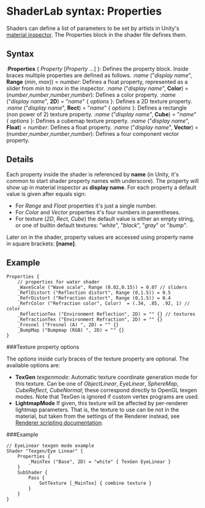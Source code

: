 ShaderLab syntax: Properties
============================


Shaders can define a list of parameters to be set by artists in Unity's [material inspector](Materials.md). The Properties block in the shader file defines them.

Syntax
------

:__Properties__ { _Property_ [_Property ..._] }: Defines the property block. Inside braces multiple properties are defined as follows.
:_name_ ("_display name_", __Range__ (_min_, _max_)) = _number_: Defines a float property, represented as a slider from _min_ to _max_ in the inspector.
:_name_ ("_display name_", __Color__) = (_number_,_number_,_number_,_number_): Defines a color property.
:_name_ ("_display name_", __2D__) = "_name_" { _options_ }: Defines a 2D texture property.
:_name_ ("_display name_", __Rect__) = "_name_" { _options_ }: Defines a rectangle (non power of 2) texture property.
:_name_ ("_display name_", __Cube__) = "_name_" { _options_ }: Defines a cubemap texture property.
:_name_ ("_display name_", __Float__) = _number_: Defines a float property.
:_name_ ("_display name_", __Vector__) = (_number_,_number_,_number_,_number_): Defines a four component vector property.

Details
-------


Each property inside the shader is referenced by __name__ (in Unity, it's common to start shader property names with underscore). The property will show up in material inspector as __display name__. For each property a default value is given after equals sign:
* For _Range_ and _Float_ properties it's just a single number.
* For _Color_ and _Vector_ properties it's four numbers in parentheses.
* For texture (_2D_, _Rect_, _Cube_) the default value is either an empty string, or one of builtin default textures: "_white_", "_black_", "_gray_" or "_bump_".

Later on in the shader, property values are accessed using property name in square brackets: __[name]__.

Example
-------


````
Properties {
    // properties for water shader
    _WaveScale ("Wave scale", Range (0.02,0.15)) = 0.07 // sliders
    _ReflDistort ("Reflection distort", Range (0,1.5)) = 0.5
    _RefrDistort ("Refraction distort", Range (0,1.5)) = 0.4
    _RefrColor ("Refraction color", Color)  = (.34, .85, .92, 1) // color
    _ReflectionTex ("Environment Reflection", 2D) = "" {} // textures
    _RefractionTex ("Environment Refraction", 2D) = "" {}
    _Fresnel ("Fresnel (A) ", 2D) = "" {}
    _BumpMap ("Bumpmap (RGB) ", 2D) = "" {}
} 
````


###Texture property options

The _options_ inside curly braces of the texture property are optional. The available options are:

* __TexGen__ _texgenmode_: Automatic texture coordinate generation mode for this texture. Can be one of _ObjectLinear_, _EyeLinear_, _SphereMap_, _CubeReflect_, _CubeNormal_; these correspond directly to OpenGL texgen modes. Note that TexGen is ignored if custom vertex programs are used.
* __LightmapMode__ If given, this texture will be affected by per-renderer lightmap parameters. That is, the texture to use can be not in the material, but taken from the settings of the Renderer instead, see [Renderer scripting documentation](ScriptRef:Renderer-lightmapIndex.html).

###Example

````
// EyeLinear texgen mode example
Shader "Texgen/Eye Linear" {
    Properties {
        _MainTex ("Base", 2D) = "white" { TexGen EyeLinear }
    }
    SubShader {
        Pass {
            SetTexture [_MainTex] { combine texture }
        }
    }
} 
````

